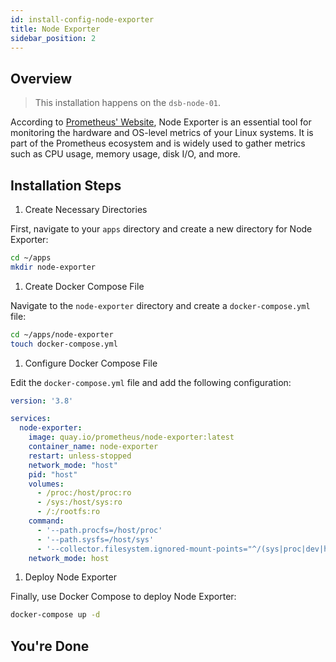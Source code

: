 ```yaml
---
id: install-config-node-exporter  
title: Node Exporter
sidebar_position: 2  
---
```


## Overview

> This installation happens on the `dsb-node-01`.

According to [Prometheus' Website], Node Exporter is an essential tool for monitoring the hardware and OS-level metrics of your Linux systems. It is part of the Prometheus ecosystem and is widely used to gather metrics such as CPU usage, memory usage, disk I/O, and more.

## Installation Steps

1. Create Necessary Directories

First, navigate to your `apps` directory and create a new directory for Node Exporter:

```bash
cd ~/apps
mkdir node-exporter
```

1. Create Docker Compose File

Navigate to the `node-exporter` directory and create a `docker-compose.yml` file:

```bash
cd ~/apps/node-exporter
touch docker-compose.yml
```

1. Configure Docker Compose File

Edit the `docker-compose.yml` file and add the following configuration:

```yaml
version: '3.8'

services:
  node-exporter:
    image: quay.io/prometheus/node-exporter:latest
    container_name: node-exporter
    restart: unless-stopped
    network_mode: "host"
    pid: "host"
    volumes:
      - /proc:/host/proc:ro
      - /sys:/host/sys:ro
      - /:/rootfs:ro
    command:
      - '--path.procfs=/host/proc'
      - '--path.sysfs=/host/sys'
      - '--collector.filesystem.ignored-mount-points="^/(sys|proc|dev|host|etc)($$|/)"'
    network_mode: host
```

1. Deploy Node Exporter

Finally, use Docker Compose to deploy Node Exporter:

```bash
docker-compose up -d
```

## You're Done

<!-- Sources -->
[Prometheus' Website]: https://prometheus.io/docs/guides/node-exporter/